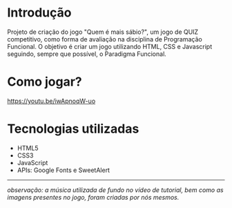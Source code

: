 # Introdução

Projeto de criação do jogo "Quem é mais sábio?", um jogo de QUIZ competitivo, como forma de avaliação na disciplina de Programação Funcional. O objetivo é criar um jogo utilizando HTML, CSS e Javascript seguindo, sempre que possível, o Paradigma Funcional.

# Como jogar?

https://youtu.be/iwApnoqW-uo

# Tecnologias utilizadas

+ HTML5
+ CSS3
+ JavaScript
+ APIs: Google Fonts e SweetAlert
  
<hr>

*observação: a música utilizada de fundo no vídeo de tutorial, bem como as imagens presentes no jogo, foram criadas por nós mesmos.*
